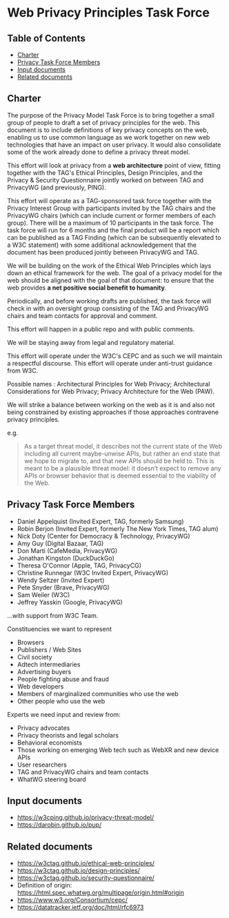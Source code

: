 # Web Privacy Principles Task Force

## Table of Contents

<!-- START doctoc generated TOC please keep comment here to allow auto update -->
<!-- DON'T EDIT THIS SECTION, INSTEAD RE-RUN doctoc TO UPDATE -->

- [Charter](#charter)
- [Privacy Task Force Members](#privacy-task-force-members)
- [Input documents](#input-documents)
- [Related documents](#related-documents)

<!-- END doctoc generated TOC please keep comment here to allow auto update -->

## Charter

The purpose of the Privacy Model Task Force is to bring together a small group of people to draft a set of privacy principles for the web.  This document is to include definitions of key privacy concepts on the web, enabling us to use common language as we work together on new web technologies that have an impact on user privacy.  It would also consolidate some of the work already done to define a privacy threat model.

This effort will look at privacy from a **web architecture** point of view, fitting together with the TAG's Ethical Principles, Design Principles, and the Privacy & Security Questionnaire jointly worked on between TAG and PrivacyWG (and previously, PING).

This effort will operate as a TAG-sponsored task force together with the Privacy Interest Group with participants invited by the TAG chairs and the PrivacyWG chairs (which can include current or former members of each group).  There will be a maximum of 10 participants in the task force. The task force will run for 6 months and the final product will be a report which can be published as a TAG Finding (which can be subsequently elevated to a W3C statement) with some additional acknowledgement that the document has been produced jointly between PrivacyWG and TAG.

We will be building on the work of the Ethical Web Principles which lays down an ethical framework for the web.  The goal of a privacy model for the web should be aligned with the goal of that document: to ensure that the web provides **a net positive social benefit to humanity**.

Periodically, and before working drafts are published, the task force will check in with an oversight group consisting of the TAG and PrivacyWG chairs and team contacts for approval and comment.

This effort will happen in a public repo and with public comments.

We will be staying away from legal and regulatory material.

This effort will operate under the W3C's CEPC and as such we will maintain a respectful discourse. This effort will operate under anti-trust guidance from W3C.

Possible names : Architectural Principles for Web Privacy; Architectural Considerations for Web Privacy; Privacy Architecture for the Web (PAW).

We will strike a balance between working on the web as it is and also not being constrained by existing approaches if those approaches contravene privacy principles.

e.g.
> As a target threat model, it describes not the current state of the Web including all current maybe-unwise APIs, but rather an end state that we hope to migrate to, and that new APIs should be held to. This is meant to be a plausible threat model: it doesn’t expect to remove any APIs or browser behavior that is deemed essential to the viability of the Web.

## Privacy Task Force Members

* Daniel Appelquist (Invited Expert, TAG, formerly Samsung)
* Robin Berjon (Invited Expert, formerly The New York Times, TAG alum)
* Nick Doty (Center for Democracy & Technology, PrivacyWG)
* Amy Guy (Digital Bazaar, TAG)
* Don Marti (CafeMedia, PrivacyWG)
* Jonathan Kingston (DuckDuckGo)
* Theresa O'Connor (Apple, TAG, PrivacyCG)
* Christine Runnegar (W3C Invited Expert, PrivacyWG)
* Wendy Seltzer (Invited Expert)
* Pete Snyder (Brave, PrivacyWG)
* Sam Weiler (W3C)
* Jeffrey Yasskin (Google, PrivacyWG)

…with support from W3C Team.

Constituencies we want to represent

* Browsers
* Publishers / Web Sites
* Civil society
* Adtech intermediaries
* Advertising buyers
* People fighting abuse and fraud
* Web developers
* Members of marginalized communities who use the web
* Other people who use the web

Experts we need input and review from:
* Privacy advocates
* Privacy theorists and legal scholars
* Behavioral economists
* Those working on emerging Web tech such as WebXR and new device APIs
* User researchers
* TAG and PrivacyWG chairs and team contacts
* WhatWG steering board

## Input documents

* https://w3cping.github.io/privacy-threat-model/
* https://darobin.github.io/pup/

## Related documents

* https://w3ctag.github.io/ethical-web-principles/
* https://w3ctag.github.io/design-principles/
* https://w3ctag.github.io/security-questionnaire/
* Definition of origin: https://html.spec.whatwg.org/multipage/origin.html#origin
* https://www.w3.org/Consortium/cepc/
* https://datatracker.ietf.org/doc/html/rfc6973
